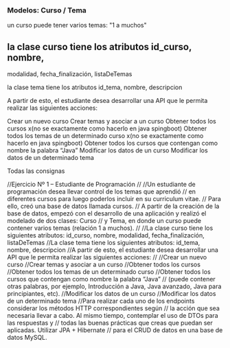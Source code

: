 ### Modelos: Curso / Tema

un curso puede tener varios temas: "1 a muchos"

## la clase curso tiene los atributos id_curso, nombre, 
modalidad, fecha_finalización, listaDeTemas

la clase tema tiene los atributos id_tema, nombre, descripcion

A partir de esto, el estudiante desea desarrollar una API 
que le permita realizar las siguientes acciones:

Crear un nuevo curso
Crear temas y asociar a un curso
Obtener todos los cursos
x(no se exactamente como hacerlo en java spingboot) Obtener todos los temas de un determinado curso
x(no se exactamente como hacerlo en java spingboot) Obtener todos los cursos que contengan como nombre la palabra “Java”
Modificar los datos de un curso
Modificar los datos de un determinado tema


Todas las consignas

//Ejercicio Nº 1 – Estudiante de Programación
//
//Un estudiante de programación desea llevar control de los temas que aprendió
// en diferentes cursos para luego poderlos incluir en su curriculum vitae.
// Para ello, creó una base de datos llamada cursos.
// A partir de la creación de la base de datos, empezó con el desarrollo de una aplicación 
y realizó el modelado de dos clases: Curso
// y Tema, en donde un curso puede contener varios temas (relación 1 a muchos).
//
//La clase curso tiene los siguientes atributos: id_curso, nombre, modalidad,
fecha_finalización, listaDeTemas
//La clase tema tiene los siguientes atributos: id_tema, nombre, descripcion
//A partir de esto, el estudiante desea desarrollar una API que le permita realizar 
las siguientes acciones:
//
//Crear un nuevo curso
//Crear temas y asociar a un curso
//Obtener todos los cursos
//Obtener todos los temas de un determinado curso
//Obtener todos los cursos que contengan como nombre la palabra “Java”
// (puede contener otras palabras, por ejemplo, Introducción a Java, Java avanzado, Java para principiantes, etc).
//Modificar los datos de un curso
//Modificar los datos de un determinado tema
//Para realizar cada uno de los endpoints considerar los métodos HTTP correspondientes según
// la acción que sea necesaria llevar a cabo. Al mismo tiempo, contemplar el uso de DTOs para las respuestas y
// todas las buenas prácticas que creas que puedan ser aplicadas. Utilizar JPA + Hibernate
// para el CRUD de datos en una base de datos MySQL.